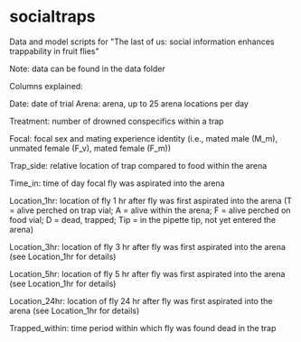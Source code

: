 # socialtraps

Data and model scripts for "The last of us: social information enhances trappability in fruit flies"

Note: data can be found in the data folder

Columns explained:

Date: date of trial
Arena: arena, up to 25 arena locations per day

Treatment: number of drowned conspecifics within a trap

Focal: focal sex and mating experience identity (i.e., mated male (M_m), unmated female (F_v), mated female (F_m))

Trap_side: relative location of trap compared to food within the arena

Time_in: time of day focal fly was aspirated into the arena

Location_1hr: location of fly 1 hr after fly was first aspirated into the arena (T = alive perched on trap vial; A = alive within the arena; F = alive perched on food vial; D = dead, trapped; Tip = in the pipette tip, not yet entered the arena) 

Location_3hr: location of fly 3 hr after fly was first aspirated into the arena (see Location_1hr for details)

Location_5hr: location of fly 5 hr after fly was first aspirated into the arena (see Location_1hr for details)

Location_24hr: location of fly 24 hr after fly was first aspirated into the arena (see Location_1hr for details)

Trapped_within: time period within which fly was found dead in the trap
